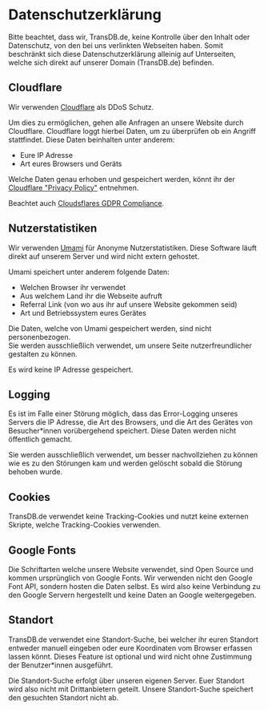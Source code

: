 # Datenschutzerklärung

Bitte beachtet, dass wir, TransDB.de, keine Kontrolle über den Inhalt oder Datenschutz, von den bei uns verlinkten Webseiten haben.
Somit beschränkt sich diese Datenschutzerklärung alleinig auf Unterseiten, welche sich direkt auf unserer Domain (TransDB.de) befinden.

## Cloudflare

Wir verwenden [Cloudflare](https://www.cloudflare.com/) als DDoS Schutz.

Um dies zu ermöglichen, gehen alle Anfragen an unsere Website durch Cloudflare.
Cloudflare loggt hierbei Daten, um zu überprüfen ob ein Angriff stattfindet.
Diese Daten beinhalten unter anderem:

- Eure IP Adresse
- Art eures Browsers und Geräts

Welche Daten genau erhoben und gespeichert werden, könnt ihr der [Cloudflare "Privacy Policy"](https://www.cloudflare.com/de-de/privacypolicy/) entnehmen.

Beachtet auch [Cloudsflares GDPR Compliance](https://www.cloudflare.com/de-de/gdpr/introduction/).

## Nutzerstatistiken

Wir verwenden [Umami](https://github.com/umami-software/umami) für Anonyme Nutzerstatistiken.
Diese Software läuft direkt auf unserem Server und wird nicht extern gehostet.

Umami speichert unter anderem folgende Daten:

- Welchen Browser ihr verwendet
- Aus welchem Land ihr die Webseite aufruft
- Referral Link (von wo aus ihr auf unsere Website gekommen seid)
- Art und Betriebssystem eures Gerätes

Die Daten, welche von Umami gespeichert werden, sind nicht personenbezogen.  
Sie werden ausschließlich verwendet, um unsere Seite nutzerfreundlicher gestalten zu können.

Es wird keine IP Adresse gespeichert.

## Logging

Es ist im Falle einer Störung möglich, dass das Error-Logging unseres Servers die IP Adresse, die Art des Browsers, und die Art des Gerätes von Besucher\*innen vorübergehend speichert.
Diese Daten werden nicht öffentlich gemacht.

Sie werden ausschließlich verwendet, um besser nachvollziehen zu können wie es zu den Störungen kam und werden gelöscht sobald die Störung behoben wurde.

## Cookies

TransDB.de verwendet keine Tracking-Cookies und nutzt keine externen Skripte, welche Tracking-Cookies verwenden.

## Google Fonts

Die Schriftarten welche unsere Website verwendet, sind Open Source und kommen ursprünglich von Google Fonts.
Wir verwenden nicht den Google Font API, sondern hosten die Daten selbst.
Es wird also keine Verbindung zu den Google Servern hergestellt und keine Daten an Google weitergegeben.

## Standort

TransDB.de verwendet eine Standort-Suche, bei welcher ihr euren Standort entweder manuell eingeben oder eure Koordinaten vom Browser erfassen lassen könnt.
Dieses Feature ist optional und wird nicht ohne Zustimmung der Benutzer\*innen ausgeführt.

Die Standort-Suche erfolgt über unseren eigenen Server. Euer Standort wird also nicht mit Drittanbietern geteilt.
Unsere Standort-Suche speichert den gesuchten Standort nicht ab.
